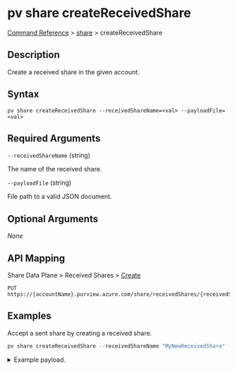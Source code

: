 # pv share createReceivedShare

[Command Reference](../../../README.md#command-reference) > [share](./main.md) >  createReceivedShare

## Description

Create a received share in the given account.

## Syntax

```
pv share createReceivedShare --receivedShareName=<val> --payloadFile=<val>
```

## Required Arguments

`--receivedShareName` (string)

The name of the received share.

`--payloadFile` (string)

File path to a valid JSON document.

## Optional Arguments

*None*

## API Mapping

Share Data Plane > Received Shares > [Create](https://docs.microsoft.com/en-us/rest/api/purview/sharedataplane/received-shares/create)
```
PUT https://{accountName}.purview.azure.com/share/receivedShares/{receivedShareName}
```

## Examples

Accept a sent share by creating a received share.

```powershell
pv share createReceivedShare --receivedShareName "MyNewReceivedShare" --payloadFile "/path/to/file.json"
```


<details><summary>Example payload.</summary>
<p>

```json
{
    "properties": {
        "sentShareLocation": "northeurope",
        "invitationId": "71d43cbe-5e44-40a5-b747-4140752fce62",
        "collection": {
            "referenceName": "pvdemo52dg4-pv",
            "type": "CollectionReference"
        }
    },
    "shareKind": "InPlace"
}
```
</p>
</details>
